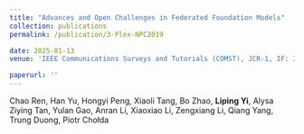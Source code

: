 ```yaml
---
title: "Advances and Open Challenges in Federated Foundation Models"
collection: publications
permalink: /publication/3-Plex-NPC2019

date: 2025-01-13
venue: 'IEEE Communications Surveys and Tutorials (COMST), JCR-1, IF: 34.4'

paperurl: ''
---
```


Chao Ren, Han Yu, Hongyi Peng, Xiaoli Tang, Bo Zhao, **Liping Yi**, Alysa Ziying Tan, Yulan Gao, Anran Li, Xiaoxiao Li, Zengxiang Li, Qiang Yang, Trung Duong, Piotr Chołda
